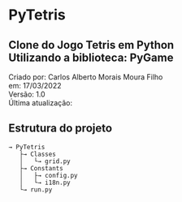# PyTetris
Clone do Jogo Tetris em Python<br />
Utilizando a biblioteca: PyGame
--
Criado por: Carlos Alberto Morais Moura Filho<br />
em: 17/03/2022<br />
Versão: 1.0<br />
Última atualização: 

## Estrutura do projeto
```
→ PyTetris
   ├→ Classes
   │   └→ grid.py
   ├→ Constants
   │   ├→ config.py
   │   └→ i18n.py
   └→ run.py
```